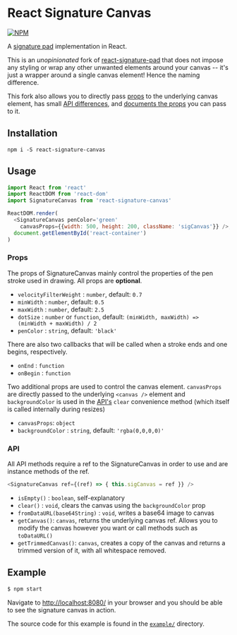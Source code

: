 # React Signature Canvas

[![NPM](https://nodei.co/npm/react-signature-canvas.png?downloads=true&downloadRank=true&stars=true)](https://npmjs.org/package/react-signature-canvas)

A [signature pad](https://github.com/szimek/signature_pad) implementation in
React.

This is an _unopinionated_ fork of
[react-signature-pad](https://github.com/blackjk3/react-signature-pad)
that does not impose any styling or wrap any other unwanted elements around
your canvas -- it's just a wrapper around a single canvas element! Hence the
naming difference.

This fork also allows you to directly pass [props](#props) to the underlying
canvas element, has small [API differences](#api), and
[documents the props](#props) you can pass to it.

## Installation

`npm i -S react-signature-canvas`

## Usage

```javascript
import React from 'react'
import ReactDOM from 'react-dom'
import SignatureCanvas from 'react-signature-canvas'

ReactDOM.render(
  <SignatureCanvas penColor='green'
    canvasProps={{width: 500, height: 200, className: 'sigCanvas'}} />,
  document.getElementById('react-container')
)
```

### Props

The props of SignatureCanvas mainly control the properties of the pen stroke
used in drawing. All props are **optional**.

- `velocityFilterWeight` : `number`, default: `0.7`
- `minWidth` : `number`, default: `0.5`
- `maxWidth` : `number`, default: `2.5`
- `dotSize` : `number` or `function`,
  default: `(minWidth, maxWidth) => (minWidth + maxWidth) / 2`
- `penColor` : `string`, default: `'black'`

There are also two callbacks that will be called when a stroke ends and one
begins, respectively.

- `onEnd` : `function`
- `onBegin` : `function`

Two additional props are used to control the canvas element. `canvasProps` are
directly passed to the underlying `<canvas />` element and `backgroundColor` is
used in the [API's](#api) `clear` convenience method (which itself is called
internally during resizes)

- `canvasProps`: `object`
- `backgroundColor` : `string`, default: `'rgba(0,0,0,0)'`

### API

All API methods require a ref to the SignatureCanvas in order to use and are
instance methods of the ref.

```javascript
<SignatureCanvas ref={(ref) => { this.sigCanvas = ref }} />
```

- `isEmpty()` : `boolean`, self-explanatory
- `clear()` : `void`, clears the canvas using the `backgroundColor` prop
- `fromDataURL(base64String)` : `void`, writes a base64 image to canvas
- `getCanvas()`: `canvas`, returns the underlying canvas ref. Allows you to
  modify the canvas however you want or call methods such as `toDataURL()`
- `getTrimmedCanvas()`: `canvas`, creates a copy of the canvas and returns a
  trimmed version of it, with all whitespace removed.

## Example

```bash
$ npm start
```

Navigate to [http://localhost:8080/](http://localhost:8080/) in your browser
and you should be able to see the signature canvas in action.

The source code for this example is found in the [`example/`](example/)
directory.
